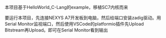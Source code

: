 本项目基于HelloWorld_C-Lang的example，移植SC7内核而来

要运行本项目，先连接NEXYS A7开发板到电脑，然后给端口安装zadig驱动。用Serial Monitor监视端口，然后使用VSCode的platformio插件先Upload Bitstream再Upload。即可在Serial Monitor看到输出